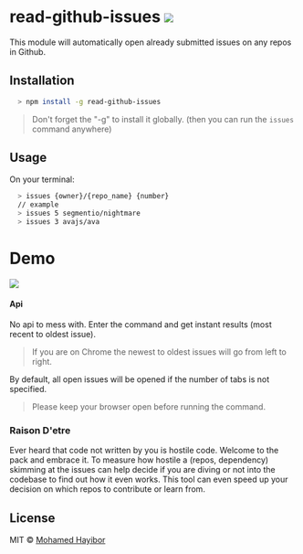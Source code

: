 # read-github-issues ![](https://img.shields.io/badge/status-stable-green.svg)

This module will automatically open already submitted issues on any repos in Github.

## Installation
```sh
  > npm install -g read-github-issues
```

> Don't forget the "-g" to install it globally. (then you can run the `issues` command anywhere)

## Usage

On your terminal:
```sh
  > issues {owner}/{repo_name} {number}
  // example
  > issues 5 segmentio/nightmare
  > issues 3 avajs/ava
```

# Demo
![](http://g.recordit.co/D8ITkomdnq.gif)

#### Api

No api to mess with. Enter the command and get instant results (most recent to oldest issue).

> If you are on Chrome the newest to oldest issues will go from left to right.

By default, all open issues will be opened if the number of tabs is not specified.

> Please keep your browser open before running the command.

### Raison D'etre

Ever heard that code not written by you is hostile code. Welcome to the pack and embrace it. To measure how hostile a (repos, dependency) skimming at the issues can help decide if you are diving or not into the codebase to find out how it even works. This tool can even speed up your decision on which repos to contribute or learn from.

## License
MIT © [Mohamed Hayibor](http://github.com/mohamedhayibor)
